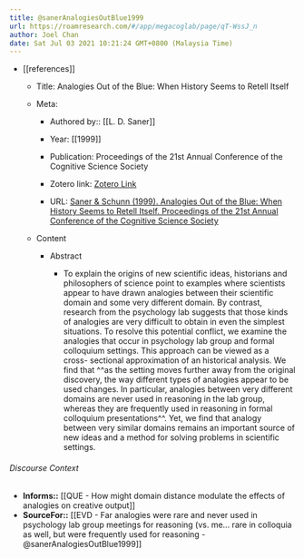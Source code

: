 ```yaml
---
title: @sanerAnalogiesOutBlue1999
url: https://roamresearch.com/#/app/megacoglab/page/qT-WssJ_n
author: Joel Chan
date: Sat Jul 03 2021 10:21:24 GMT+0800 (Malaysia Time)
---
```


- [[references]]

    - Title: Analogies Out of the Blue: When History Seems to Retell Itself

    - Meta:

        - Authored by:: [[L. D. Saner]]

        - Year: [[1999]]

        - Publication: Proceedings of the 21st Annual Conference of the Cognitive Science Society

        - Zotero link: [Zotero Link](zotero://select/items/1_CAG4XHUS)

        - URL: [Saner & Schunn (1999). Analogies Out of the Blue: When History Seems to Retell Itself. Proceedings of the 21st Annual Conference of the Cognitive Science Society](http://citeseerx.ist.psu.edu/viewdoc/download;jsessionid=241D2C2A62E144CF981BB1DB95F4D048?doi=10.1.1.498.7682&rep=rep1&type=pdf)

    - Content

        - Abstract

            - To explain the origins of new scientific ideas, historians and philosophers of science point to examples where scientists appear to have drawn analogies between their scientific domain and some very different domain. By contrast, research from the psychology lab suggests that those kinds of analogies are very difficult to obtain in even the simplest situations. To resolve this potential conflict, we examine the analogies that occur in psychology lab group and formal colloquium settings. This approach can be viewed as a cross- sectional approximation of an historical analysis. We find that ^^as the setting moves further away from the original discovery, the way different types of analogies appear to be used changes. In particular, analogies between very different domains are never used in reasoning in the lab group, whereas they are frequently used in reasoning in formal colloquium presentations^^. Yet, we find that analogy between very similar domains remains an important source of new ideas and a method for solving problems in scientific settings.

###### Discourse Context

- **Informs::** [[QUE - How might domain distance modulate the effects of analogies on creative output]]
- **SourceFor::** [[EVD - Far analogies were rare and never used in psychology lab group meetings for reasoning (vs. me... rare in colloquia as well, but were frequently used for reasoning - @sanerAnalogiesOutBlue1999]]

